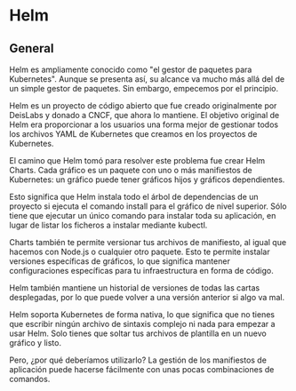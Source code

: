 # Helm

## General

Helm es ampliamente conocido como "el gestor de paquetes para Kubernetes". Aunque se presenta así, su alcance va mucho más allá del de un simple gestor de paquetes. Sin embargo, empecemos por el principio.

Helm es un proyecto de código abierto que fue creado originalmente por DeisLabs y donado a CNCF, que ahora lo mantiene. El objetivo original de Helm era proporcionar a los usuarios una forma mejor de gestionar todos los archivos YAML de Kubernetes que creamos en los proyectos de Kubernetes.

El camino que Helm tomó para resolver este problema fue crear Helm Charts. Cada gráfico es un paquete con uno o más manifiestos de Kubernetes: un gráfico puede tener gráficos hijos y gráficos dependientes.

Esto significa que Helm instala todo el árbol de dependencias de un proyecto si ejecuta el comando install para el gráfico de nivel superior. Sólo tiene que ejecutar un único comando para instalar toda su aplicación, en lugar de listar los ficheros a instalar mediante kubectl.

Charts también te permite versionar tus archivos de manifiesto, al igual que hacemos con Node.js o cualquier otro paquete. Esto te permite instalar versiones específicas de gráficos, lo que significa mantener configuraciones específicas para tu infraestructura en forma de código.

Helm también mantiene un historial de versiones de todas las cartas desplegadas, por lo que puede volver a una versión anterior si algo va mal.

Helm soporta Kubernetes de forma nativa, lo que significa que no tienes que escribir ningún archivo de sintaxis complejo ni nada para empezar a usar Helm. Solo tienes que soltar tus archivos de plantilla en un nuevo gráfico y listo.

Pero, ¿por qué deberíamos utilizarlo? La gestión de los manifiestos de aplicación puede hacerse fácilmente con unas pocas combinaciones de comandos.
